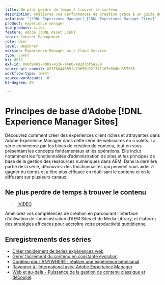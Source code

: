 ```yaml
---
title: Ne plus perdre de temps à trouver le contenu
description: Améliorez vos performances de création grâce à un guide détaillé d’AEM Sites et de Media Library contenant des conseils pratiques pour optimiser votre workflow quotidien.
solution: "[!DNL Experience Manager],[!DNL Experience Manager Sites]"
product: experience manager
sub-product: sites
feature: Adobe [!DNL Asset Link]
topic: Content Management
role: User
level: Beginner
version: Experience Manager as a Cloud Service
type: Event
kt: 8937
exl-id: 080d9491-4d0a-4336-a4e0-a82d7bf5a278
source-git-commit: 88778b44085fa79695d92f37f167b000be357965
workflow-type: tm+mt
source-wordcount: '0'
ht-degree: 0%

---
```


# Principes de base d’Adobe [!DNL Experience Manager Sites]

Découvrez comment créer des expériences client riches et attrayantes dans Adobe Experience Manager dans cette série de webinaires en 5 volets. La série commence par les blocs de création de contenu, tout en vous présentant les concepts fondamentaux et les opérations. Elle inclut notamment les fonctionnalités d’administration de sites et les principes de base de la gestion des ressources numériques dans AEM. Dans la dernière partie de la série, découvrez des fonctionnalités qui peuvent vous aider à gagner du temps et à être plus efficace en réutilisant le contenu et en le diffusant sur plusieurs canaux.

## Ne plus perdre de temps à trouver le contenu

>[!VIDEO](https://video.tv.adobe.com/v/336983/?quality=12&learn=on&hidetitle=true)

Améliorez vos compétences de création en parcourant l’interface d’utilisation de l’administration d’AEM Sites et de Media Library, et élaborez des stratégies efficaces pour accroître votre productivité quotidienne.

## Enregistrements des séries

* [Créer rapidement de belles expériences web](authoring-fundamentals.md)
* [Gérer facilement du contenu en constante évolution](collaboration-tools.md)
* [Contenu pour ANYWHERE : réaliser une expérience omnicanal](omnichannel-experiences.md)
* [Rayonner à l’international avec Adobe Experience Manager](multi-site-management-web-translation.md)
* [Web et au-delà - Puissance de la gestion de contenu classique et découplé](traditional-headless-content-management.md)
